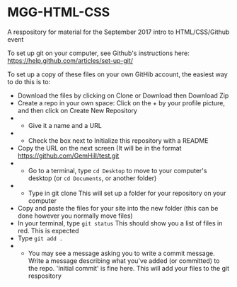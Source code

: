 # MGG-HTML-CSS
A respository for material for the September 2017 intro to HTML/CSS/Github event

To set up git on your computer, see Github's instructions here: https://help.github.com/articles/set-up-git/

To set up a copy of these files on your own GitHib account, the easiest way to do this is to:

* Download the files by clicking on Clone or Download then Download Zip
* Create a repo in your own space: Click on the + by your profile picture, and then click on Create New Repository
* * Give it a name and a URL
* * Check the box next to Initialize this repository with a README
* Copy the URL on the next screen (It will be in the format https://github.com/GemHill/test.git
* * Go to a terminal, type `cd Desktop` to move to your computer's desktop (or  `cd Documents`, or another folder)
* * Type in git clone <URL you copied>
This will set up a folder for your repository on your computer
* Copy and paste the files for your site into the new folder (this can be done however you normally move files)
* In your terminal, type `git status`
This should show you a list of files in red. This is expected
* Type `git add .`
* * You may see a message asking you to write a commit message. Write a message describing what you've added (or committed) to the repo. 'Initial commit' is fine here. This will add your files to the git respository




